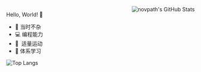 <img align="right" alt="novpath's GitHub Stats" src="https://github-readme-stats.vercel.app/api?username=novpath&show_icons=true&icon_color=F6511D&text_color=283845&bg_color=ffffff&hide_title=true"/>

Hello, World! :sunrise:

- :feet: 当时不杂
- :computer: 编程能力
- :running:&nbsp;&nbsp;适量运动
- :book: 体系学习

![Top Langs](https://github-readme-stats.vercel.app/api/top-langs/?username=novpath&layout=compact&theme=tokyonight)

